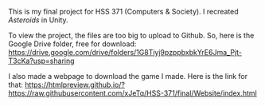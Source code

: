 This is my final project for HSS 371 (Computers & Society). I recreated _Asteroids_ in Unity.

To view the project, the files are too big to upload to Github. So, here is the Google Drive folder, free for download: https://drive.google.com/drive/folders/1G8Tiyj9pzppbxbkYrE6Jma_Pjt-T3cKa?usp=sharing

I also made a webpage to download the game I made. Here is the link for that: https://htmlpreview.github.io/?https://raw.githubusercontent.com/xJeTq/HSS-371/final/Website/index.html
